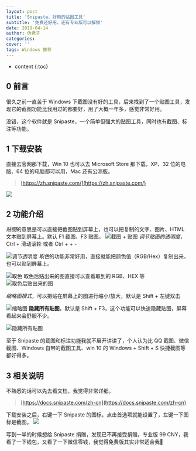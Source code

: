 ```yaml
---
layout: post
title: 'Snipaste，好用的贴图工具'
subtitle: '免费还好用，还有专业版可以解锁'
date: 2019-04-14
author: 伪君子
categories:
cover: ''
tags: Windows 推荐
---
```


* content
{:toc}


## 0 前言
很久之前一直苦于 Windows 下截图没有好的工具，后来找到了一个贴图工具，发现它的截图功能比我用过的都要好，用了大概一年多，感觉非常好用。

没错，这个软件就是 Snipaste，一个简单但强大的贴图工具，同时也有截图、标注等功能。

## 1 下载安装
直接去官网那下载，Win 10 也可以去 Microsoft Store 那下载，XP、32 位的电脑、64 位的电脑都可以用，Mac 还有公测版。
>[https://zh.snipaste.com/](https://zh.snipaste.com/)

![](https://upload-images.jianshu.io/upload_images/2989110-8ebc1adc319aa33b.png?imageMogr2/auto-orient/strip%7CimageView2/2/w/1240)

## 2 功能介绍
*贴图*的意思是可以直接把截图贴到屏幕上，也可以把复制的文字、图片、HTML 文本贴到屏幕上。默认 F1 截图、F3 贴图。
![截图 + 贴图](https://upload-images.jianshu.io/upload_images/2989110-e4ce8509361b2ce9.gif)
*调节贴图的透明度*，Ctrl + 滑动滚轮 或者 Ctrl + + -

![调节透明度](https://upload-images.jianshu.io/upload_images/2989110-60a0ad7a16afd264.gif)
*取色*的功能非常好用，直接就能把颜色值（RGB/Hex）复制出来，也可以贴到屏幕上。

![取色](https://upload-images.jianshu.io/upload_images/2989110-7a5e99117d9c7282.gif?imageMogr2/auto-orient/strip)
取色后贴出来的图直接可以查看取到的 RGB、HEX 等
![取色后贴出来的图](https://upload-images.jianshu.io/upload_images/2989110-c0e8a82d62da741c.png?imageMogr2/auto-orient/strip%7CimageView2/2/w/1240)

*缩略图模式*，可以把贴在屏幕上的图进行缩小/放大，默认是 Shift + 左键双击

![缩略图](https://upload-images.jianshu.io/upload_images/2989110-4571de9bfe1eff52.gif?imageMogr2/auto-orient/strip)
**隐藏所有贴图**，默认是 Shift + F3，这个功能可以快速隐藏贴图，屏幕看起来会舒服不少。

![隐藏所有贴图](https://upload-images.jianshu.io/upload_images/2989110-2e117e467f66bd58.gif?imageMogr2/auto-orient/strip)


至于 Snipaste 的截图和标注功能我就不展开讲讲了，个人认为比 QQ 截图、微信 截图、Windows 自带的截图工具、win 10 的 Windows + Shift + S 快捷截图等都好得多。

## 3 相关说明
不熟悉的话可以先去看文档，我觉得非常详细。
>[https://docs.snipaste.com/zh-cn](https://docs.snipaste.com/zh-cn)

下载安装之后，右键一下 Snipaste 的图标，点击首选项就能设置了，左键一下图标是截图。
![](https://upload-images.jianshu.io/upload_images/2989110-31d2062db4d2f37d.png?imageMogr2/auto-orient/strip%7CimageView2/2/w/1240)

写到一半的时候想给 Snipaste 捐赠，发现已不再接受捐赠。专业版 99 CNY，我看了一下钱包，又看了一下微信零钱，我觉得免费版其实非常适合我🤣